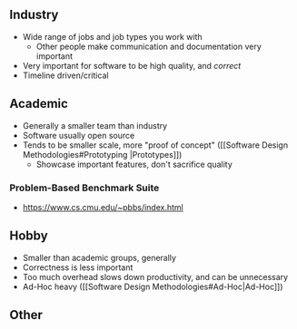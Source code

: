 
## Industry
- Wide range of jobs and job types you work with
	- Other people make communication and documentation very important
- Very important for software to be high quality, and *correct*
- Timeline driven/critical

## Academic
- Generally a smaller team than industry
- Software usually open source
- Tends to be smaller scale, more "proof of concept" ([[Software Design Methodologies#Prototyping |Prototypes]])
	- Showcase important features, don't sacrifice quality

### Problem-Based Benchmark Suite
- https://www.cs.cmu.edu/~pbbs/index.html


## Hobby
- Smaller than academic groups, generally
- Correctness is less important
- Too much overhead slows down productivity, and can be unnecessary
- Ad-Hoc heavy ([[Software Design Methodologies#Ad-Hoc|Ad-Hoc]])

## Other